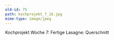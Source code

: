 ```yaml
---
old-id: 75
path: kochprojekt_7_16.jpg
mime-type: image/jpeg
---
```

Kochprojekt Woche 7:
Fertige Lasagne: Querschnitt
